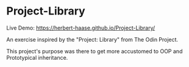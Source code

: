 # Project-Library

Live Demo: https://herbert-haase.github.io/Project-Library/

An exercise inspired by the "Project: Library" from The Odin Project.

This project's purpose was there to get more accustomed to OOP and Prototypical inheritance.
